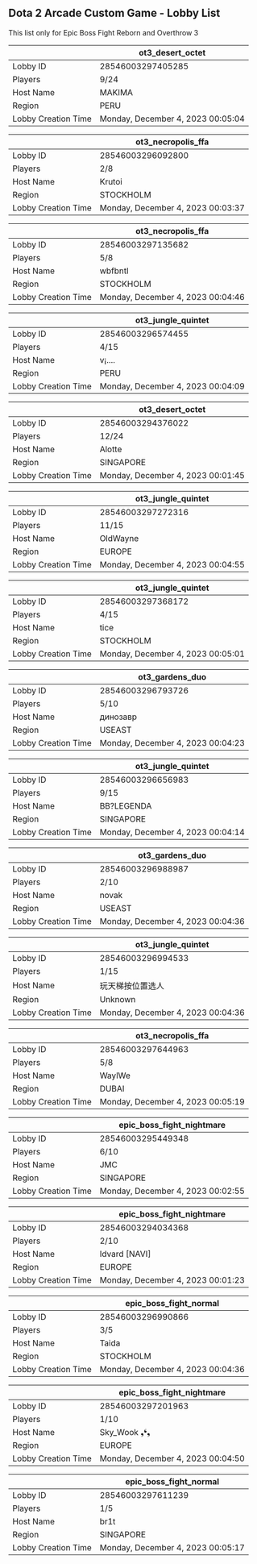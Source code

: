 ## Dota 2 Arcade Custom Game - Lobby List

This list only for Epic Boss Fight Reborn and Overthrow 3

|  | ot3_desert_octet |
| ------ | ------ |
| Lobby ID | 28546003297405285 |
| Players | 9/24 |
| Host Name | MAKIMA |
| Region | PERU |
| Lobby Creation Time | Monday, December 4, 2023 00:05:04 |


|  | ot3_necropolis_ffa |
| ------ | ------ |
| Lobby ID | 28546003296092800 |
| Players | 2/8 |
| Host Name | Krutoi |
| Region | STOCKHOLM |
| Lobby Creation Time | Monday, December 4, 2023 00:03:37 |


|  | ot3_necropolis_ffa |
| ------ | ------ |
| Lobby ID | 28546003297135682 |
| Players | 5/8 |
| Host Name | wbfbntl |
| Region | STOCKHOLM |
| Lobby Creation Time | Monday, December 4, 2023 00:04:46 |


|  | ot3_jungle_quintet |
| ------ | ------ |
| Lobby ID | 28546003296574455 |
| Players | 4/15 |
| Host Name | v¡.... |
| Region | PERU |
| Lobby Creation Time | Monday, December 4, 2023 00:04:09 |


|  | ot3_desert_octet |
| ------ | ------ |
| Lobby ID | 28546003294376022 |
| Players | 12/24 |
| Host Name | Alotte |
| Region | SINGAPORE |
| Lobby Creation Time | Monday, December 4, 2023 00:01:45 |


|  | ot3_jungle_quintet |
| ------ | ------ |
| Lobby ID | 28546003297272316 |
| Players | 11/15 |
| Host Name | OldWayne |
| Region | EUROPE |
| Lobby Creation Time | Monday, December 4, 2023 00:04:55 |


|  | ot3_jungle_quintet |
| ------ | ------ |
| Lobby ID | 28546003297368172 |
| Players | 4/15 |
| Host Name | tice |
| Region | STOCKHOLM |
| Lobby Creation Time | Monday, December 4, 2023 00:05:01 |


|  | ot3_gardens_duo |
| ------ | ------ |
| Lobby ID | 28546003296793726 |
| Players | 5/10 |
| Host Name | динозавр |
| Region | USEAST |
| Lobby Creation Time | Monday, December 4, 2023 00:04:23 |


|  | ot3_jungle_quintet |
| ------ | ------ |
| Lobby ID | 28546003296656983 |
| Players | 9/15 |
| Host Name | BB?LEGENDA |
| Region | SINGAPORE |
| Lobby Creation Time | Monday, December 4, 2023 00:04:14 |


|  | ot3_gardens_duo |
| ------ | ------ |
| Lobby ID | 28546003296988987 |
| Players | 2/10 |
| Host Name | novak |
| Region | USEAST |
| Lobby Creation Time | Monday, December 4, 2023 00:04:36 |


|  | ot3_jungle_quintet |
| ------ | ------ |
| Lobby ID | 28546003296994533 |
| Players | 1/15 |
| Host Name | 玩天梯按位置选人 |
| Region | Unknown |
| Lobby Creation Time | Monday, December 4, 2023 00:04:36 |


|  | ot3_necropolis_ffa |
| ------ | ------ |
| Lobby ID | 28546003297644963 |
| Players | 5/8 |
| Host Name | WaylWe |
| Region | DUBAI |
| Lobby Creation Time | Monday, December 4, 2023 00:05:19 |


|  | epic_boss_fight_nightmare |
| ------ | ------ |
| Lobby ID | 28546003295449348 |
| Players | 6/10 |
| Host Name | JMC |
| Region | SINGAPORE |
| Lobby Creation Time | Monday, December 4, 2023 00:02:55 |


|  | epic_boss_fight_nightmare |
| ------ | ------ |
| Lobby ID | 28546003294034368 |
| Players | 2/10 |
| Host Name | Idvard [NAVI] |
| Region | EUROPE |
| Lobby Creation Time | Monday, December 4, 2023 00:01:23 |


|  | epic_boss_fight_normal |
| ------ | ------ |
| Lobby ID | 28546003296990866 |
| Players | 3/5 |
| Host Name | Taida |
| Region | STOCKHOLM |
| Lobby Creation Time | Monday, December 4, 2023 00:04:36 |


|  | epic_boss_fight_nightmare |
| ------ | ------ |
| Lobby ID | 28546003297201963 |
| Players | 1/10 |
| Host Name | Sky_Wook ❟❛❟ |
| Region | EUROPE |
| Lobby Creation Time | Monday, December 4, 2023 00:04:50 |


|  | epic_boss_fight_normal |
| ------ | ------ |
| Lobby ID | 28546003297611239 |
| Players | 1/5 |
| Host Name | br1t |
| Region | SINGAPORE |
| Lobby Creation Time | Monday, December 4, 2023 00:05:17 |


